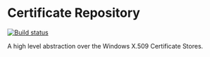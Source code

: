 Certificate Repository
======================

[![Build status](https://ci.appveyor.com/api/projects/status/c56nattt0nc3xb85/branch/master)](https://ci.appveyor.com/project/richard-slater/certificaterepository/branch/master)

A high level abstraction over the Windows X.509 Certificate Stores.
